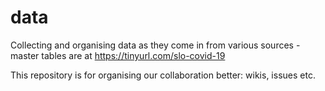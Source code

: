 # data
Collecting and organising data as they come in from various sources - master tables are at https://tinyurl.com/slo-covid-19

This repository is for organising our collaboration better: wikis, issues etc.
